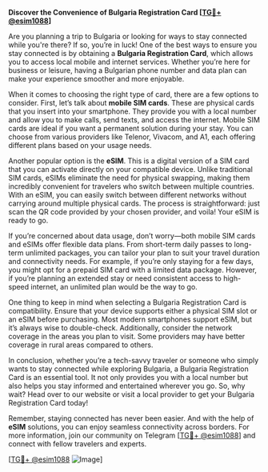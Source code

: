 **Discover the Convenience of Bulgaria Registration Card [[TG💪+ @esim1088](https://t.me/s/esim1088)]**

Are you planning a trip to Bulgaria or looking for ways to stay connected while you're there? If so, you’re in luck! One of the best ways to ensure you stay connected is by obtaining a **Bulgaria Registration Card**, which allows you to access local mobile and internet services. Whether you’re here for business or leisure, having a Bulgarian phone number and data plan can make your experience smoother and more enjoyable.

When it comes to choosing the right type of card, there are a few options to consider. First, let’s talk about **mobile SIM cards**. These are physical cards that you insert into your smartphone. They provide you with a local number and allow you to make calls, send texts, and access the internet. Mobile SIM cards are ideal if you want a permanent solution during your stay. You can choose from various providers like Telenor, Vivacom, and A1, each offering different plans based on your usage needs.

Another popular option is the **eSIM**. This is a digital version of a SIM card that you can activate directly on your compatible device. Unlike traditional SIM cards, eSIMs eliminate the need for physical swapping, making them incredibly convenient for travelers who switch between multiple countries. With an eSIM, you can easily switch between different networks without carrying around multiple physical cards. The process is straightforward: just scan the QR code provided by your chosen provider, and voila! Your eSIM is ready to go.

If you’re concerned about data usage, don’t worry—both mobile SIM cards and eSIMs offer flexible data plans. From short-term daily passes to long-term unlimited packages, you can tailor your plan to suit your travel duration and connectivity needs. For example, if you’re only staying for a few days, you might opt for a prepaid SIM card with a limited data package. However, if you’re planning an extended stay or need consistent access to high-speed internet, an unlimited plan would be the way to go.

One thing to keep in mind when selecting a Bulgaria Registration Card is compatibility. Ensure that your device supports either a physical SIM slot or an eSIM before purchasing. Most modern smartphones support eSIM, but it’s always wise to double-check. Additionally, consider the network coverage in the areas you plan to visit. Some providers may have better coverage in rural areas compared to others.

In conclusion, whether you’re a tech-savvy traveler or someone who simply wants to stay connected while exploring Bulgaria, a Bulgaria Registration Card is an essential tool. It not only provides you with a local number but also helps you stay informed and entertained wherever you go. So, why wait? Head over to our website or visit a local provider to get your Bulgaria Registration Card today!

Remember, staying connected has never been easier. And with the help of **eSIM** solutions, you can enjoy seamless connectivity across borders. For more information, join our community on Telegram [[TG💪+ @esim1088](https://t.me/s/esim1088)] and connect with fellow travelers and experts.

[[TG💪+ @esim1088](https://t.me/s/esim1088) ![Image](https://i.postimg.cc/Y0z9fWf4/image.png)]